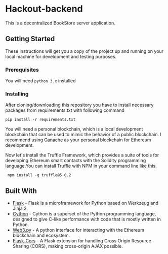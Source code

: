 # Hackout-backend
This is a decentralized BookStore server application.

## Getting Started
These instructions will get you a copy of the project up and running on your local machine for development and testing purposes.
### Prerequisites

You will need `python 3.x` installed

### Installing

After cloning/downloading this repository you have to install necessary packages from requirements.txt with following command

```
pip install -r requirements.txt
```
You will need a personal blockchain, which is a local development blockchain that can be used to mimic the behavior of a public blockchain. I recommend using [Ganache](http://truffleframework.com/ganache) as your personal blockchain for Ethereum development.

Now let's install the Truffle Framework, which provides a suite of tools for developing Ethereum smart contacts with the Solidity programming language.You can install Truffle with NPM in your command line like this.
```
 npm install -g truffle@5.0.2
```


## Built With

* [Flask](http://flask.pocoo.org/) - Flask is a microframework for Python based on Werkzeug and Jinja 2
* [Cython](https://cython.org/) - Cython is a superset of the Python programming language, designed to give C-like performance with code that is mostly written in Python.
* [Web3.py](https://github.com/ethereum/web3.py) - A python interface for interacting with the Ethereum blockchain and ecosystem.
* [Flask-Cors](https://github.com/corydolphin/flask-cors) - A Flask extension for handling Cross Origin Resource Sharing (CORS), making cross-origin AJAX possible. 



